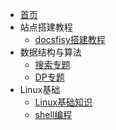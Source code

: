 <!-- docs/_sidebar.md -->

* [首页](README.md)
* 站点搭建教程
	* [docsfisy搭建教程](/docsify/docsify.md ) 
* 数据结构与算法
  * [搜索专题](/algorithm/search.md)
  * [DP专题](/algorithm/DP.md)
* Linux基础
  * [Linux基础知识](#)
  * [shell编程](#)